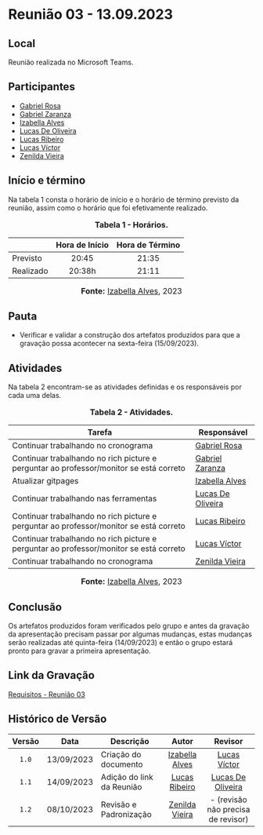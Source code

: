 # Reunião 03 - 13.09.2023

## Local

Reunião realizada no Microsoft Teams.

## Participantes

* [Gabriel Rosa](https://github.com/gabrielrosa09)
* [Gabriel Zaranza](https://github.com/GZaranza)
* [Izabella Alves](https://github.com/izabellaalves)
* [Lucas De Oliveira](https://github.com/LucasOliveiraDiasMarquesFerreira)
* [Lucas Ribeiro](https://github.com/lucassouzs)
* [Lucas Víctor](https://github.com/Lucas13032003)
* [Zenilda Vieira](https://github.com/zenildavieira)
  
## Início e término

Na tabela 1 consta o horário de início e o horário de término previsto da reunião, assim como o horário que foi efetivamente realizado.

<div align="center">
<font size="3"><p style="text-align: center"><b>Tabela 1 - Horários.</b></p></font>
</div>

|               | Hora de Início   | Hora de Término   |
| ------------- | :--------------: | :---------------: |
| Previsto      |      20:45       |      21:35        |
| Realizado     |      20:38h      |      21:11        |

<div align="center">
<font size="3"><p style="text-align: center"><b>Fonte:</b> <a href="https://github.com/izabellaalves">Izabella Alves</a>, 2023</p></font>
</div>

## Pauta

* Verificar e validar a construção dos artefatos produzidos para que a gravação possa acontecer na sexta-feira (15/09/2023).

## Atividades

Na tabela 2 encontram-se as atividades definidas e os responsáveis por cada uma delas.

<div align="center">
<font size="3"><p style="text-align: center"><b>Tabela 2 - Atividades.</b></p></font>
</div>

|Tarefa                |Responsável                  |
|----------------------|-----------------------------|
|Continuar trabalhando no cronograma|[Gabriel Rosa](https://github.com/gabrielrosa09)|
|Continuar trabalhando no rich picture e perguntar ao professor/monitor se está correto|[Gabriel Zaranza](https://github.com/GZaranza)                  |
|Atualizar gitpages|[Izabella Alves](https://github.com/izabellaalves)                  |
|Continuar trabalhando nas ferramentas|[Lucas De Oliveira](https://github.com/LucasOliveiraDiasMarquesFerreira) |
|Continuar trabalhando no rich picture e perguntar ao professor/monitor se está correto|[Lucas Ribeiro](https://github.com/lucassouzs)                  |
|Continuar trabalhando no rich picture e perguntar ao professor/monitor se está correto|[Lucas Víctor](https://github.com/Lucas13032003)        |
|Continuar trabalhando no cronograma|[Zenilda Vieira](https://github.com/zenildavieira)                  |

<div align="center">
<font size="3"><p style="text-align: center"><b>Fonte:</b> <a href="https://github.com/izabellaalves">Izabella Alves</a>, 2023</p></font>
</div>

## Conclusão

Os artefatos produzidos foram verificados pelo grupo e antes da gravação da apresentação precisam passar por algumas mudanças, estas mudanças serão realizadas até quinta-feira (14/09/2023) e então o grupo estará pronto para gravar a primeira apresentação.

## Link da Gravação

[Requisitos - Reunião 03](https://youtu.be/S9Gixpjzoy0)

## Histórico de Versão

|Versão|Data|Descrição|Autor|Revisor|
|:----:|----|---------|:-----:|:-------:|
|`1.0`|13/09/2023|Criação do documento|[Izabella Alves](https://github.com/izabellaalves)|[Lucas Víctor](https://github.com/Lucas13032003)|
|`1.1`|14/09/2023|Adição do link da Reunião|[Lucas Ribeiro](https://github.com/lucassouzs)|[Lucas De Oliveira](https://github.com/LucasOliveiraDiasMarquesFerreira)|
|`1.2`|08/10/2023| Revisão e Padronização | [Zenilda Vieira](https://github.com/zenildavieira) | - (revisão não precisa de revisor) |
